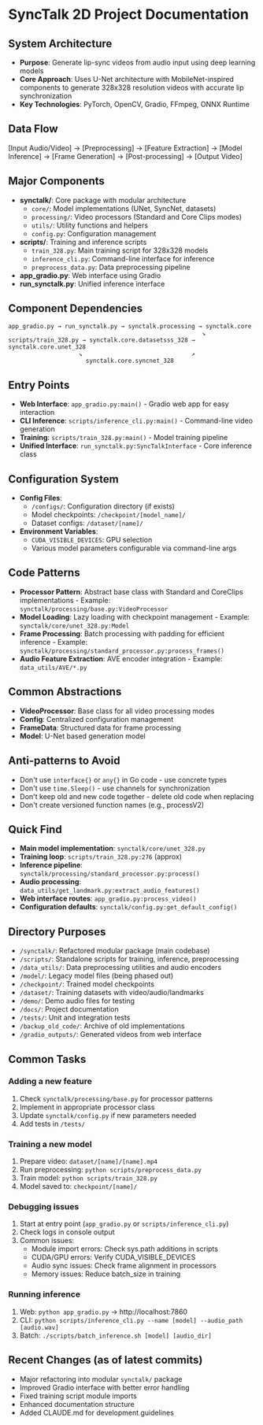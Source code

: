 # SyncTalk 2D Project Documentation

## System Architecture

- **Purpose**: Generate lip-sync videos from audio input using deep learning models
- **Core Approach**: Uses U-Net architecture with MobileNet-inspired components to generate 328x328 resolution videos with accurate lip synchronization
- **Key Technologies**: PyTorch, OpenCV, Gradio, FFmpeg, ONNX Runtime

## Data Flow

[Input Audio/Video] → [Preprocessing] → [Feature Extraction] → [Model Inference] → [Frame Generation] → [Post-processing] → [Output Video]

## Major Components

- **synctalk/**: Core package with modular architecture
  - `core/`: Model implementations (UNet, SyncNet, datasets)
  - `processing/`: Video processors (Standard and Core Clips modes)
  - `utils/`: Utility functions and helpers
  - `config.py`: Configuration management
- **scripts/**: Training and inference scripts
  - `train_328.py`: Main training script for 328x328 models
  - `inference_cli.py`: Command-line interface for inference
  - `preprocess_data.py`: Data preprocessing pipeline
- **app_gradio.py**: Web interface using Gradio
- **run_synctalk.py**: Unified inference interface

## Component Dependencies

```
app_gradio.py → run_synctalk.py → synctalk.processing → synctalk.core
                                                       ↘
scripts/train_328.py → synctalk.core.datasetsss_328 → synctalk.core.unet_328
                    ↘                               ↗
                      synctalk.core.syncnet_328
```

## Entry Points

- **Web Interface**: `app_gradio.py:main()` - Gradio web app for easy interaction
- **CLI Inference**: `scripts/inference_cli.py:main()` - Command-line video generation
- **Training**: `scripts/train_328.py:main()` - Model training pipeline
- **Unified Interface**: `run_synctalk.py:SyncTalkInterface` - Core inference class

## Configuration System

- **Config Files**: 
  - `/configs/`: Configuration directory (if exists)
  - Model checkpoints: `/checkpoint/[model_name]/`
  - Dataset configs: `/dataset/[name]/`
- **Environment Variables**:
  - `CUDA_VISIBLE_DEVICES`: GPU selection
  - Various model parameters configurable via command-line args

## Code Patterns

- **Processor Pattern**: Abstract base class with Standard and CoreClips implementations - Example: `synctalk/processing/base.py:VideoProcessor`
- **Model Loading**: Lazy loading with checkpoint management - Example: `synctalk/core/unet_328.py:Model`
- **Frame Processing**: Batch processing with padding for efficient inference - Example: `synctalk/processing/standard_processor.py:process_frames()`
- **Audio Feature Extraction**: AVE encoder integration - Example: `data_utils/AVE/*.py`

## Common Abstractions

- **VideoProcessor**: Base class for all video processing modes
- **Config**: Centralized configuration management
- **FrameData**: Structured data for frame processing
- **Model**: U-Net based generation model

## Anti-patterns to Avoid

- Don't use `interface{}` or `any{}` in Go code - use concrete types
- Don't use `time.Sleep()` - use channels for synchronization
- Don't keep old and new code together - delete old code when replacing
- Don't create versioned function names (e.g., processV2)

## Quick Find

- **Main model implementation**: `synctalk/core/unet_328.py`
- **Training loop**: `scripts/train_328.py:276` (approx)
- **Inference pipeline**: `synctalk/processing/standard_processor.py:process()`
- **Audio processing**: `data_utils/get_landmark.py:extract_audio_features()`
- **Web interface routes**: `app_gradio.py:process_video()`
- **Configuration defaults**: `synctalk/config.py:get_default_config()`

## Directory Purposes

- `/synctalk/`: Refactored modular package (main codebase)
- `/scripts/`: Standalone scripts for training, inference, preprocessing
- `/data_utils/`: Data preprocessing utilities and audio encoders
- `/model/`: Legacy model files (being phased out)
- `/checkpoint/`: Trained model checkpoints
- `/dataset/`: Training datasets with video/audio/landmarks
- `/demo/`: Demo audio files for testing
- `/docs/`: Project documentation
- `/tests/`: Unit and integration tests
- `/backup_old_code/`: Archive of old implementations
- `/gradio_outputs/`: Generated videos from web interface

## Common Tasks

### Adding a new feature
1. Check `synctalk/processing/base.py` for processor patterns
2. Implement in appropriate processor class
3. Update `synctalk/config.py` if new parameters needed
4. Add tests in `/tests/`

### Training a new model
1. Prepare video: `dataset/[name]/[name].mp4`
2. Run preprocessing: `python scripts/preprocess_data.py`
3. Train model: `python scripts/train_328.py`
4. Model saved to: `checkpoint/[name]/`

### Debugging issues
1. Start at entry point (`app_gradio.py` or `scripts/inference_cli.py`)
2. Check logs in console output
3. Common issues:
   - Module import errors: Check sys.path additions in scripts
   - CUDA/GPU errors: Verify CUDA_VISIBLE_DEVICES
   - Audio sync issues: Check frame alignment in processors
   - Memory issues: Reduce batch_size in training

### Running inference
1. Web: `python app_gradio.py` → http://localhost:7860
2. CLI: `python scripts/inference_cli.py --name [model] --audio_path [audio.wav]`
3. Batch: `./scripts/batch_inference.sh [model] [audio_dir]`

## Recent Changes (as of latest commits)

- Major refactoring into modular `synctalk/` package
- Improved Gradio interface with better error handling
- Fixed training script module imports
- Enhanced documentation structure
- Added CLAUDE.md for development guidelines